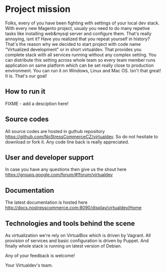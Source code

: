 # Project mission

Folks, every of you have been fighting with settings of your local dev stack.
With every new Magento project, usualy you need to do many repetive tasks like
installing web&mysql server and configure them. That's really annoying, isnt it?
Have you realized that you repeat yourself in history?
That's the reason why we decided to start project with code name "Virtualized development" or
in short virtualdev. That provides you complete stack with all services running without
any complex setting. You can distribute this setting across whole team so every team member runs
application on same platform which can be set really close to production environment.
You can run it on Windows, Linux and Mac OS. Isn't that great! It is. That's our goal!

## How to run it
FIXME - add a desciption here!

## Source codes

All source codes are hosted in guthub repository https://github.com/NoStressCommerceCZ/virtualdev. So do not hesitate to download or fork it. Any code line back is really appreciated.

## User and developer support

In case you have any questions then give us the shout here https://groups.google.com/forum/#!forum/virtualdev

## Documentation
The latest documentation is hosted here http://docs.nostresscommerce.com:8090/display/virtualdev/Home

## Technologies and tools behind the scene

As virtualization we're rely on VirtualBox which is driven by Vagrant.
All provision of services and basic configuration is driven by Puppet.
And finally whole stack is running on latest version of Debian.

Any of your feedback is welcome!

Your Virtualdev's team.